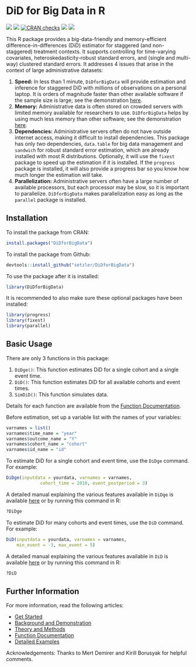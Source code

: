 DiD for Big Data in R
================

[![](http://cranlogs.r-pkg.org/badges/grand-total/DiDforBigData?color=blue)](https://cran.r-project.org/package=DiDforBigData)
[![](https://www.r-pkg.org/badges/version/DiDforBigData?color=blue)](https://cran.r-project.org/package=DiDforBigData)
[![CRAN
checks](https://badges.cranchecks.info/worst/DiDforBigData.svg)](https://cran.r-project.org/web/checks/check_results_DiDforBigData.html)
[![](https://img.shields.io/badge/devel%20version-1.0.0.9000-blue.svg)](https://github.com/setzler/DiDforBigData)
[![](https://img.shields.io/github/last-commit/setzler/DiDforBigData.svg)](https://github.com/setzler/DiDforBigData/commits/main)

This R package provides a big-data-friendly and memory-efficient
difference-in-differences (DiD) estimator for staggered (and
non-staggered) treatment contexts. It supports controlling for
time-varying covariates, heteroskedasticity-robust standard errors, and
(single and multi-way) clustered standard errors. It addresses 4 issues
that arise in the context of large administrative datasets:

1.  **Speed:** In less than 1 minute, `DiDforBigData` will provide
    estimation and inference for staggered DiD with millions of
    observations on a personal laptop. It is orders of magnitude faster
    than other available software if the sample size is large; see the
    demonstration
    [here](https://setzler.github.io/DiDforBigData/articles/Background.html).
2.  **Memory:** Administrative data is often stored on crowded servers
    with limited memory available for researchers to use.
    `DiDforBigData` helps by using much less memory than other software;
    see the demonstration
    [here](https://setzler.github.io/DiDforBigData/articles/Background.html).
3.  **Dependencies:** Administrative servers often do not have outside
    internet access, making it difficult to install dependencies. This
    package has only *two* dependencies, `data.table` for big data
    management and `sandwich` for robust standard error estimation,
    which are already installed with most R distributions. Optionally,
    it will use the `fixest` package to speed up the estimation if it is
    installed. If the `progress` package is installed, it will also
    provide a progress bar so you know how much longer the estimation
    will take.
4.  **Parallelization:** Administrative servers often have a large
    number of available processors, but each processor may be slow, so
    it is important to parallelize. `DiDforBigData` makes
    parallelization easy as long as the `parallel` package is installed.

## Installation

To install the package from CRAN:

``` r
install.packages("DiDforBigData")
```

To install the package from Github:

``` r
devtools::install_github("setzler/DiDforBigData")
```

To use the package after it is installed:

``` r
library(DiDforBigData)
```

It is recommended to also make sure these optional packages have been
installed:

``` r
library(progress)
library(fixest)
library(parallel)
```

## Basic Usage

There are only 3 functions in this package:

1.  `DiDge()`: This function estimates DiD for a single cohort and a
    single event time.
2.  `DiD()`: This function estimates DiD for all available cohorts and
    event times.
3.  `SimDiD()`: This function simulates data.

Details for each function are available from the [Function
Documentation](https://setzler.github.io/DiDforBigData/reference/index.html).

Before estimation, set up a variable list with the names of your
variables:

``` r
varnames = list()
varnames$time_name = "year"
varnames$outcome_name = "Y"
varnames$cohort_name = "cohort"
varnames$id_name = "id"
```

To estimate DiD for a single cohort and event time, use the `DiDge`
command. For example:

``` r
DiDge(inputdata = yourdata, varnames = varnames,
             cohort_time = 2010, event_postperiod = 3)
```

A detailed manual explaining the various features available in `DiDge`
is available
[here](https://setzler.github.io/DiDforBigData/reference/index.html) or
by running this command in R:

``` r
?DiDge
```

To estimate DiD for many cohorts and event times, use the `DiD` command.
For example:

``` r
DiD(inputdata = yourdata, varnames = varnames,
    min_event = -3, max_event = 5)
```

A detailed manual explaining the various features available in `DiD` is
available
[here](https://setzler.github.io/DiDforBigData/reference/index.html) or
by running this command in R:

``` r
?DiD
```

## Further Information

For more information, read the following articles:

- [Get
  Started](https://setzler.github.io/DiDforBigData/articles/DiDforBigData.html)
- [Background and
  Demonstration](https://setzler.github.io/DiDforBigData/articles/Background.html)
- [Theory and
  Methods](https://setzler.github.io/DiDforBigData/articles/Theory.html)
- [Function
  Documentation](https://setzler.github.io/DiDforBigData/reference/index.html)
- [Detailed
  Examples](https://setzler.github.io/DiDforBigData/articles/Examples.html)

Acknowledgements: Thanks to Mert Demirer and Kirill Borusyak for helpful
comments.
